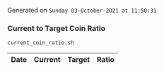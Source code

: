 Generated on `Sunday 03-October-2021 at 11:50:31`

### Current to Target Coin Ratio
`current_coin_ratio.sh`

Date|Current|Target|Ratio
---|---|---|---
